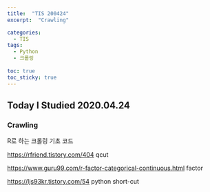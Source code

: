 ```yaml
---
title:  "TIS 200424"
excerpt:  "Crawling"

categories:
  - TIS
tags:
  - Python
  - 크롤링
  
toc: true
toc_sticky: true
---
```


## Today I Studied 2020.04.24

### Crawling

R로 하는 크롤링 기초 코드

https://rfriend.tistory.com/404 qcut

https://www.guru99.com/r-factor-categorical-continuous.html factor

https://ljs93kr.tistory.com/54 python short-cut
